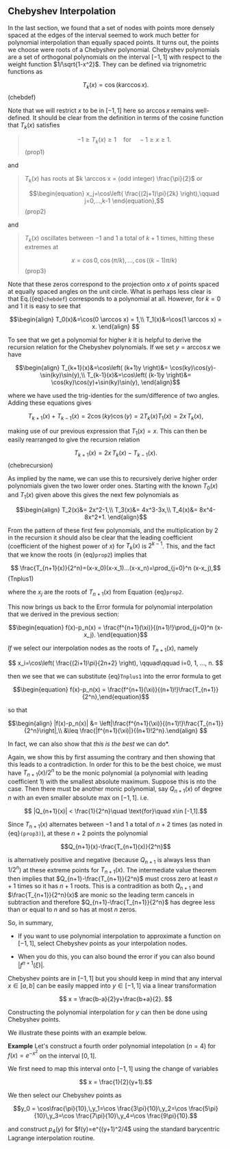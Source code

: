 ## Chebyshev Interpolation

In the last section, we found that a set of nodes with points more densely spaced at the edges of the interval seemed to work much better for polynomial interpolation than equally spaced points.  It turns out, the points we choose were roots of a Chebyshev polynomial.  Chebyshev polynomials are a set of orthogonal polynomials on the interval $[-1,1]$ with respect to the weight function $1/\sqrt{1-x^2}$.  They can be defined via trignometric functions as

$$ T_k(x)=\cos(k \arccos x).$$ (chebdef)

Note that we will restrict $x$ to be in $[-1,1]$ here so $\arccos x$ remains well-defined.  It should be clear from the definition in terms of the cosine function that $T_k(x)$ satisfies

>
> $$\begin{equation} -1 \geq T_k(x) \geq 1 \quad \text{for}\quad -1\geq x \geq 1\end{equation}.$$ (prop1)
>

and

>
> $T_k(x)$ has roots at $k \arccos x = (odd integer) \frac{\pi}{2}$ or  
>
> $$\begin{equation} x_j=\cos\left( \frac{(2j+1)\pi}{2k} \right),\qquad j=0,...,k-1 \end{equation},$$ (prop2)  
> 

and

>
> $T_k(x)$ oscillates between $-1$ and $1$ a total of $k+1$ times, hitting these extremes at  
>
> $$x=\cos 0, \cos(\pi/k), ...,\cos((k-1)\pi/k)$$ (prop3)
>


Note that these zeros correspond to the projection onto $x$ of points spaced at equally spaced angles on the unit circle.  What is perhaps less clear is that Eq.({eq}`chebdef`) corresponds to a polynomial at all.
However, for $k=0$ and $1$ it is easy to see that

$$\begin{align}
T_0(x)&=\cos(0 \arccos x) = 1,\\
T_1(x)&=\cos(1 \arccos x) = x.
\end{align}
$$

To see that we get a polynomial for higher $k$ it is helpful to derive the recursion relation for the Chebyshev polynomials.  If we set $y=\arccos x$ we have  

$$\begin{align}
T_{k+1}(x)&=\cos\left( (k+1)y \right)&= \cos(ky)\cos(y)-\sin(ky)\sin(y),\\
T_{k-1}(x)&=\cos\left( (k-1)y \right)&= \cos(ky)\cos(y)+\sin(ky)\sin(y),
\end{align}$$

where we have used the trig-identies for the sum/difference of two angles.  Adding these equations gives  

$$T_{k+1}(x)+T_{k-1}(x)=2\cos(ky)\cos(y)=2T_k(x)T_1(x)=2 x\, T_k(x),$$  

making use of our previous expression that $T_1(x)=x$.  This can then be easily rearranged to give the recursion relation  

$$T_{k+1}(x)=2 x\, T_k(x) - T_{k-1}(x).$$(chebrecursion)

As implied by the name, we can use this to recursively derive higher order polynomials given the two lower order ones.  Starting with the known $T_0(x)$ and $T_1(x)$ given above this gives the next few polynomials as

$$\begin{align}
T_2(x)&= 2x^2-1,\\
T_3(x)&= 4x^3-3x,\\
T_4(x)&= 8x^4-8x^2+1.
\end{align}$$

From the pattern of these first few polynomials, and the multiplication by $2$ in the recursion it should also be clear that the leading coefficient (coefficient of the highest power of $x$) for $T_k(x)$ is $2^{k-1}$.  This, and the fact that we know the roots (in {eq}`prop2`) implies that

$$ \frac{T_{n+1}(x)}{2^n}=(x-x_0)(x-x_1)...(x-x_n)=\prod_{j=0}^n (x-x_j),$$ (Tnplus1)

where the $x_j$ are the roots of $T_{n+1}(x)$ from Equation {eq}`prop2`.

This now brings us back to the Error formula for polynomial interpolation that we derived in the previous section:

$$\begin{equation} f(x)-p_n(x) = \frac{f^{n+1}(\xi)}{(n+1)!}\prod_{j=0}^n (x-x_j). \end{equation}$$

*If* we select our interpolation nodes as the roots of $T_{n+1}(x)$, namely  

$$ x_i=\cos\left( \frac{(2i+1)\pi}{2n+2} \right), \qquad\qquad i=0, 1, ..., n. $$

then we see that we can substitute {eq}`Tnplus1` into the error formula to get  

$$\begin{equation} f(x)-p_n(x) = \frac{f^{n+1}(\xi)}{(n+1)!}\frac{T_{n+1}}{2^n},\end{equation}$$

so that

$$\begin{align} |f(x)-p_n(x)| &= \left|\frac{f^{n+1}(\xi)}{(n+1)!}\frac{T_{n+1}}{2^n}\right|,\\ &\leq \frac{|f^{n+1}(\xi)|}{(n+1)!2^n}.\end{align} $$

In fact, we can also show that *this is the best* we can do*.

Again, we show this by first assuming the contrary and then showing that this leads to a contradiction.  In order for this to be the best choice, we must have $T_{n+1}(x)/2^n$ to be the monic polynomial (a polynomial with leading coefficient 1) with the smallest absolute maximum.  Suppose this is nto the case.  Then there must be another monic polynomial, say $Q_{n+1}(x)$ of degree $n$ with an even smaller absolute max on $[-1,1]$.  i.e.  

$$ |Q_{n+1}(x)| < \frac{1}{2^n}\quad \text{for}\quad x\in [-1,1].$$

Since $T_{n+1}(x)$ alternates between $-1$ and $1$ a total of $n+2$ times (as noted in {eq}`(prop3)`), at these $n+2$ points the polynomial  

$$Q_{n+1}(x)-\frac{T_{n+1}(x)}{2^n}$$

is alternatively positive and negative (because $Q_{n+1}$ is always less than $1/2^n$) at these extreme points for $T_{n+1}(x)$.  The intermediate value theorem then implies that $Q_{n+1}-\frac{T_{n+1}}{2^n}$ must cross zero at least $n+1$ times so it has $n+1$ roots.  This is a contradition as both $Q_{n+1}$ and $\frac{T_{n+1}}{2^n}(x)$ are monic so the leading term cancels in subtraction and therefore $Q_{n+1}-\frac{T_{n+1}}{2^n}$ has degree less than or equal to $n$ and so has at most $n$ zeros.

So, in summary,

- If you want to use polynomial interpolation to approximate a function on $[-1,1]$, select Chebyshev points as your interpolation nodes.

- When you do this, you can also bound the error if you can also bound $|f^{n+1}(\xi)|$.

Chebyshev points are in $[-1,1]$ but you should keep in mind that any interval $x \in [a,b]$ can be easily mapped into $y\in [-1,1]$ via a linear transformation

$$ x = \frac{b-a}{2}y+\frac{b+a}{2}. $$

Constructing the polynomial interpolation for $y$ can then be done using Chebyshev points.

We illustrate these points with an example below.

**Example** Let's construct a fourth order polynomial intepolation ($n=4$) for $f(x)=e^{-x^2}$ on the interval $[0,1]$.

We first need to map this interval onto $[-1,1]$ using the change of variables

$$ x = \frac{1}{2}(y+1).$$

We then select our Chebyshev points as  

$$y_0 = \cos\frac{\pi}{10},\,y_1=\cos \frac{3\pi}{10}\,y_2=\cos \frac{5\pi}{10}\,y_3=\cos \frac{7\pi}{10}\,y_4=\cos \frac{9\pi}{10}.$$

and construct $p_4(y)$ for $f(y)=e^{(y+1)^2/4$ using the standard barycentric Lagrange interpolation routine.  